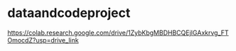 # dataandcodeproject

https://colab.research.google.com/drive/1ZybKbgMBDHBCQEjIGAxkrvg_FTOmocdZ?usp=drive_link

